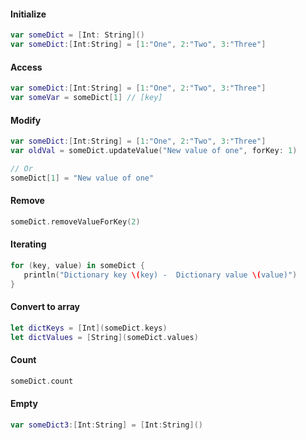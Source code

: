 #### Initialize
```swift
var someDict = [Int: String]()
var someDict:[Int:String] = [1:"One", 2:"Two", 3:"Three"]
```

#### Access
```swift
var someDict:[Int:String] = [1:"One", 2:"Two", 3:"Three"]
var someVar = someDict[1] // [key]
```

#### Modify
```swift
var someDict:[Int:String] = [1:"One", 2:"Two", 3:"Three"]
var oldVal = someDict.updateValue("New value of one", forKey: 1)

// Or
someDict[1] = "New value of one"
```

#### Remove
```swift
someDict.removeValueForKey(2)
```

#### Iterating
```swift
for (key, value) in someDict {
   println("Dictionary key \(key) -  Dictionary value \(value)")
}
```

#### Convert to array
```swift
let dictKeys = [Int](someDict.keys)
let dictValues = [String](someDict.values)
```
#### Count
```swift
someDict.count
```

#### Empty
```swift
var someDict3:[Int:String] = [Int:String]()
```







